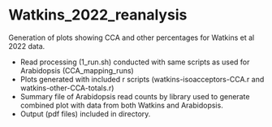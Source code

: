 # Watkins_2022_reanalysis

Generation of plots showing CCA and other percentages for Watkins et al 2022 data. 

- Read processing (1_run.sh) conducted with same scripts as used for Arabidopsis (CCA_mapping_runs)
- Plots generated with included r scripts (watkins-isoacceptors-CCA.r and watkins-other-CCA-totals.r)
- Summary file of Arabidopsis read counts by library used to generate combined plot with data from both Watkins and Arabidopsis.
- Output (pdf files) included in directory.